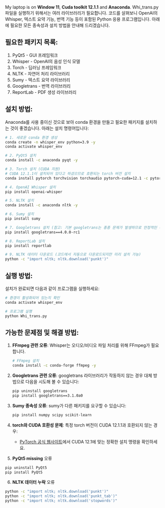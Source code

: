 My laptop is on **Window 11**, **Cuda toolkit 12.1.1** and **Anaconda**.
Whi_trans.py 파일을 실행하기 위해서는 여러 라이브러리가 필요합니다. 코드를 살펴보니 OpenAI의 Whisper, 텍스트 요약 기능, 번역 기능 등이 포함된 Python 응용 프로그램입니다. 아래에 필요한 모든 종속성과 설치 방법을 안내해 드리겠습니다.

## 필요한 패키지 목록:

1. PyQt5 - GUI 프레임워크
2. Whisper - OpenAI의 음성 인식 모델
3. Torch - 딥러닝 프레임워크
4. NLTK - 자연어 처리 라이브러리
5. Sumy - 텍스트 요약 라이브러리
6. Googletrans - 번역 라이브러리
7. ReportLab - PDF 생성 라이브러리

## 설치 방법:

Anaconda를 사용 중이신 것으로 보아 conda 환경을 만들고 필요한 패키지를 설치하는 것이 좋겠습니다. 아래는 설치 명령어입니다:

```bash
# 1. 새로운 conda 환경 생성
conda create -n whisper_env python=3.9 -y
conda activate whisper_env

# 2. PyQt5 설치
conda install -c anaconda pyqt -y

# 3. Torch 설치 (CUDA 지원)
# CUDA 12.1.1이 설치되어 있다고 하셨으므로 호환되는 torch 버전 설치
conda install pytorch torchvision torchaudio pytorch-cuda=12.1 -c pytorch -c nvidia -y

# 4. OpenAI Whisper 설치
pip install openai-whisper

# 5. NLTK 설치
conda install -c anaconda nltk -y

# 6. Sumy 설치
pip install sumy

# 7. Googletrans 설치 (참고: 기본 googletrans는 종종 문제가 발생하므로 안정적인 버전 설치)
pip install googletrans==4.0.0-rc1

# 8. ReportLab 설치
pip install reportlab

# 9. NLTK 데이터 다운로드 (코드에서 자동으로 다운로드되지만 미리 설치 가능)
python -c "import nltk; nltk.download('punkt')"
```

## 실행 방법:

설치가 완료되면 다음과 같이 프로그램을 실행하세요:

```bash
# 환경이 활성화되어 있는지 확인
conda activate whisper_env

# 프로그램 실행
python Whi_trans.py
```

## 가능한 문제점 및 해결 방법:

1. **FFmpeg 관련 오류**: Whisper는 오디오/비디오 파일 처리를 위해 FFmpeg가 필요합니다.
   ```bash
   # FFmpeg 설치
   conda install -c conda-forge ffmpeg -y
   ```

2. **Googletrans 관련 오류**: googletrans 라이브러리가 작동하지 않는 경우 대체 방법으로 다음을 시도해 볼 수 있습니다:
   ```bash
   pip uninstall googletrans
   pip install googletrans==3.1.0a0
   ```

3. **Sumy 종속성 오류**: sumy가 다른 패키지를 요구할 수 있습니다:
   ```bash
   pip install numpy scipy scikit-learn
   ```

4. **torch와 CUDA 호환성 문제**: 특정 torch 버전이 CUDA 12.1.1과 호환되지 않는 경우:
   - [PyTorch 공식 웹사이트](https://pytorch.org/get-started/locally/)에서 CUDA 12.1에 맞는 정확한 설치 명령을 확인하세요.
  
5. **PyQt5 missing** 오류
```bash
pip uninstall PyQt5
pip install PyQt5
```

6. **NLTK 데이터 누락** 오류
```bash
python -c "import nltk; nltk.download('punkt')"
python -c "import nltk; nltk.download('punkt_tab')"
python -c "import nltk; nltk.download('stopwords')"
```
